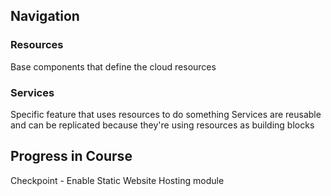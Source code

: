 
## Navigation

### Resources
Base components that define the cloud resources

### Services
Specific feature that uses resources to do something
Services are reusable and can be replicated because they're using resources as building blocks



## Progress in Course
Checkpoint - Enable Static Website Hosting module